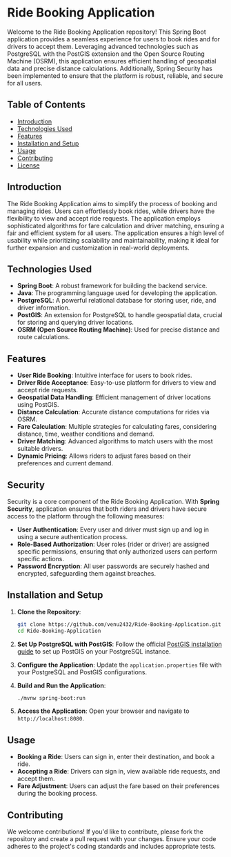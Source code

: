 # Ride Booking Application

Welcome to the Ride Booking Application repository! This Spring Boot application provides a seamless experience for users to book rides and for drivers to accept them. Leveraging advanced technologies such as PostgreSQL with the PostGIS extension and the Open Source Routing Machine (OSRM), this application ensures efficient handling of geospatial data and precise distance calculations. Additionally, Spring Security has been implemented to ensure that the platform is robust, reliable, and secure for all users.

## Table of Contents

- [Introduction](#introduction)
- [Technologies Used](#technologies-used)
- [Features](#features)
- [Installation and Setup](#installation-and-setup)
- [Usage](#usage)
- [Contributing](#contributing)
- [License](#license)

## Introduction

The Ride Booking Application aims to simplify the process of booking and managing rides. Users can effortlessly book rides, while drivers have the flexibility to view and accept ride requests. The application employs sophisticated algorithms for fare calculation and driver matching, ensuring a fair and efficient system for all users. The application ensures a high level of usability while prioritizing scalability and maintainability, making it ideal for further expansion and customization in real-world deployments.

## Technologies Used

- **Spring Boot**: A robust framework for building the backend service.
- **Java**: The programming language used for developing the application.
- **PostgreSQL**: A powerful relational database for storing user, ride, and driver information.
- **PostGIS**: An extension for PostgreSQL to handle geospatial data, crucial for storing and querying driver locations.
- **OSRM (Open Source Routing Machine)**: Used for precise distance and route calculations.

## Features

- **User Ride Booking**: Intuitive interface for users to book rides.
- **Driver Ride Acceptance**: Easy-to-use platform for drivers to view and accept ride requests.
- **Geospatial Data Handling**: Efficient management of driver locations using PostGIS.
- **Distance Calculation**: Accurate distance computations for rides via OSRM.
- **Fare Calculation**: Multiple strategies for calculating fares, considering distance, time, weather conditions and demand.
- **Driver Matching**: Advanced algorithms to match users with the most suitable drivers.
- **Dynamic Pricing**: Allows riders to adjust fares based on their preferences and current demand.

## Security

Security is a core component of the Ride Booking Application. With **Spring Security**, application ensures that both riders and drivers have secure access to the platform through the following measures:

- **User Authentication**: Every user and driver must sign up and log in using a secure authentication process.
- **Role-Based Authorization**: User roles (rider or driver) are assigned specific permissions, ensuring that only authorized users can perform specific actions.
- **Password Encryption**: All user passwords are securely hashed and encrypted, safeguarding them against breaches.

## Installation and Setup

1. **Clone the Repository**:
   ```sh
   git clone https://github.com/venu2432/Ride-Booking-Application.git
   cd Ride-Booking-Application

   ```

2. **Set Up PostgreSQL with PostGIS**:
   Follow the official [PostGIS installation guide](https://postgis.net/install/) to set up PostGIS on your PostgreSQL instance.

3. **Configure the Application**:
   Update the `application.properties` file with your PostgreSQL and PostGIS configurations.

4. **Build and Run the Application**:
   ```sh
   ./mvnw spring-boot:run
   ```

5. **Access the Application**:
   Open your browser and navigate to `http://localhost:8080`.

## Usage

- **Booking a Ride**: Users can sign in, enter their destination, and book a ride.
- **Accepting a Ride**: Drivers can sign in, view available ride requests, and accept them.
- **Fare Adjustment**: Users can adjust the fare based on their preferences during the booking process.

## Contributing

We welcome contributions! If you'd like to contribute, please fork the repository and create a pull request with your changes. Ensure your code adheres to the project's coding standards and includes appropriate tests.

